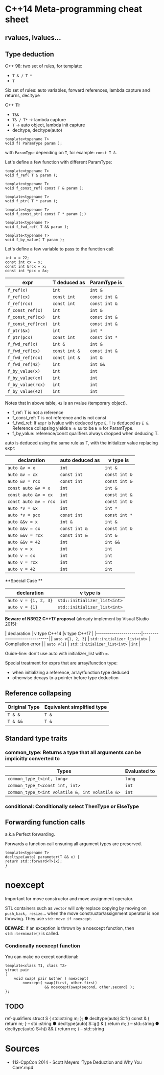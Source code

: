 # C++14 Meta-programming cheat sheet
## rvalues, lvalues...



## Type deduction

C++ 98: two set of rules, for template:
- `T & / T *`
- `T`

Six set of rules:
auto variables, forward references, lambda capture and returns, decltype

C++ 11:
- `T&&`
- `T& / T*` -> lambda capture
- `T` -> auto object, lambda init capture
- decltype, decltype(auto)

```
template<typename T>
void f( ParamType param );
```

with `ParamType` depending on `T`, for example: `const T &`.

Let's define a few function with different ParamType:
```
template<typename T>
void f_ref( T & param );

template<typename T>
void f_const_ref( const T & param );

template<typename T>
void f_ptr( T * param );

template<typename T>
void f_const_ptr( const T * param );)

template<typename T>
void f_fwd_ref( T && param );

template<typename T>
void f_by_value( T param );

```

Let's define a few variable to pass to the function call:

```
int x = 22;
const int cx = x;
const int &rcx = x;
const int *pcx = &x;
```

| expr               | T deduced as  | ParamType is |
|--------------------|---------------|--------------|
| `f_ref(x)`         | `int`         | `int &`      |
| `f_ref(cx)`        | `const int`   | `const int &`|
| `f_ref(rcx)`       | `const int`   | `const int &`|
| `f_const_ref(x)`   | `int`         | `int &`      |
| `f_const_ref(cx)`  | `int`         | `const int &`|
| `f_const_ref(rcx)` | `int`         | `const int &`|
| `f_ptr(&x)`        | `int`         | `int *`      |
| `f_ptr(pcx)`       | `const int`   | `const int *`|
| `f_fwd_ref(x)`     | `int &`       | `int &`      |
| `f_fwd_ref(cx)`    | `const int &` | `const int &`|
| `f_fwd_ref(rcx)`   | `const int &` | `int &`      |
| `f_fwd_ref(42)`    | `int`         | `int &&`     |
| `f_by_value(x)`    | `int`         | `int`        |
| `f_by_value(cx)`   | `int`         | `int`        |
| `f_by_value(rcx)`  | `int`         | `int`        |
| `f_by_value(42)`   | `int`         | `int`        |

Notes that in above table, `42` is an rvalue (temporary object).

- f_ref: T is not a reference
- f_const_ref: T is not reference and is not const
- f_fwd_ref: If `expr` is lvalue with deduced type `E`, `T` is deduced as `E &`. Reference collapsing yields `E & &&` to be `E &` for ParamType.
- f_by_value: reference/const qualifiers always dropped when deducing T.

auto is deduced using the same rule as T, with the initializer value replacing expr:

| declaration           | auto deduced as  | v type is |
|-----------------------|---------------|--------------|
| `auto &v = x`         | `int`         | `int &`      |
| `auto &v = cx`        | `const int`   | `const int &`|
| `auto &v = rcx`       | `const int`   | `const int &`|
| `const auto &v = x`   | `int`         | `int &`      |
| `const auto &v = cx`  | `int`         | `const int &`|
| `const auto &v = rcx` | `int`         | `const int &`|
| `auto *v = &x`        | `int`         | `int *`      |
| `auto *v = pcx`       | `const int`   | `const int *`|
| `auto &&v = x`        | `int &`       | `int &`      |
| `auto &&v = cx`       | `const int &` | `const int &`|
| `auto &&v = rcx`      | `const int &` | `int &`      |
| `auto &&v = 42`       | `int`         | `int &&`     |
| `auto v = x`          | `int`         | `int`        |
| `auto v = cx`         | `int`         | `int`        |
| `auto v = rcx`        | `int`         | `int`        |
| `auto v = 42`         | `int`         | `int`        |

**Special Case **

| declaration           | v type is                    |
|-----------------------|------------------------------|
| `auto v = {1, 2, 3}`  | `std::initializer_list<int>` |
| `auto v = {1}`        | `std::initializer_list<int>` |

**Beware of N3922 C++17 proposal** (already implement by Visual Studio 2015):

| declaration           | v type C++14                 |v type C++17 |
|-----------------------|------------------------------|
| `auto v{1, 2, 3}`     | `std::initializer_list<int>` | Compilation error |
| `auto v{1}`           | `std::initializer_list<int>` | `int`             | 

Guide-line: don't use auto with initializer_list with =.


Special treatment for exprs that are array/function type:
- when initializing a reference, array/function type deduced
- otherwise decays to a pointer before type deduction


## Reference collapsing

| Original Type | Equivalent simplified type |
|---------------|----------------------------|
| `T & &`       | `T &`                      |
| `T & &&`      | `T &`                      |

## Standard type traits

### common_type: Returns a type that all arguments can be implicitly converted to

| Types | Evaluated to |
|--------|--------|
| `common_type_t<int, long>` | `long` |
| `common_type_t<const int, int>` | `int` |
| `common_type_t<int volatile &, int volatile &>` | `int` |

### conditional: Conditionally select ThenType or ElseType

## Forwarding function calls

a.k.a Perfect forwarding.

Forwards a function call ensuring all argument types are preserved.

```
template<typename T>
decltype(auto) parameter(T && x) {
return std::forward<T>(x);
}
```

# noexcept

Important for move constructor and move assignment operator.

STL containers such as `vector` will *only* replace copying by moving on `push_back, resize`... when the move constructor/assignment operator is non throwing. They use `std::move_if_noexcept`.

**BEWARE**: if an exception is thrown by a noexcept function, then `std::terminate()` is called.

### Condionally noexcept function

You can make no except condtional:

```
template<class T1, class T2>
struct pair
{
	void swap( pair &other ) noexcept( 
    	noexcept( swap(first, other.first)
                  && noexcept(swap(second, other.second) );	
};

```	

## TODO

ref-qualifiers
struct S { std::string m; };
● decltype(auto) S::f() const & { return m; }
– std::string
● decltype(auto) S::g() & { return m; }
– std::string
● decltype(auto) S::h() && { return m; }
– std::string

# Sources
- 112-CppCon 2014 - Scott Meyers 'Type Deduction and Why You Care'.mp4
